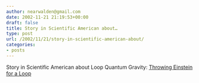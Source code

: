 ```yaml
---
author: nearwalden@gmail.com
date: 2002-11-21 21:19:53+00:00
draft: false
title: Story in Scientific American about…
type: post
url: /2002/11/21/story-in-scientific-american-about/
categories:
- posts
---
```


Story in Scientific American about Loop Quantum Gravity:  [ Throwing Einstein for a Loop](//www.sciam.com/print_version.cfm?articleID=0007E95C-9597-1DC9-AF71809EC588EEDF')



